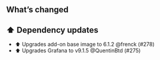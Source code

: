 ## What’s changed

## ⬆️ Dependency updates

- ⬆️ Upgrades add-on base image to 6.1.2 @frenck (#278)
- ⬆️ Upgrades Grafana to v9.1.5 @QuentinBtd (#275)
